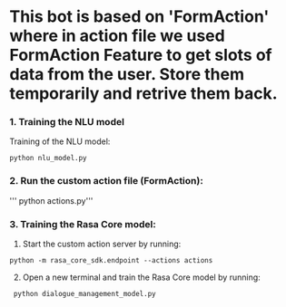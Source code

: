 
# This bot is based on 'FormAction' where in action file we used FormAction Feature to get slots of data from the user. Store them temporarily and retrive them back.


### 1. Training the NLU model

Training of the NLU model:  

``` python nlu_model.py ```


### 2. Run the custom action file (FormAction):

''' python actions.py'''

### 3. Training the Rasa Core model: 

1. Start the custom action server by running:  

``` python -m rasa_core_sdk.endpoint --actions actions ```  

2. Open a new terminal and train the Rasa Core model by running:  

``` python dialogue_management_model.py```  



